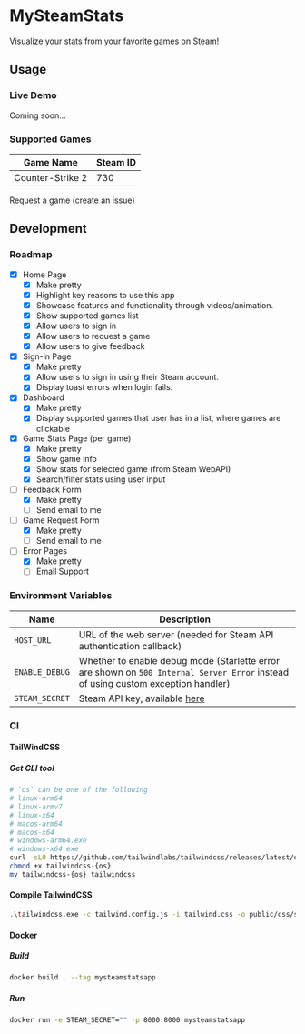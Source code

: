 # MySteamStats

Visualize your stats from your favorite games on Steam!

## Usage
### Live Demo
Coming soon...

### Supported Games
| Game Name | Steam ID |
| - | - |
| Counter-Strike 2 | 730 |

Request a game (create an issue)

## Development
### Roadmap
- [x] Home Page
    - [x] Make pretty
    - [x] Highlight key reasons to use this app
    - [x] Showcase features and functionality through videos/animation.
    - [x] Show supported games list
    - [x] Allow users to sign in
    - [x] Allow users to request a game
    - [x] Allow users to give feedback

- [x] Sign-in Page
    - [x] Make pretty
    - [x] Allow users to sign in using their Steam account.
    - [x] Display toast errors when login fails.

- [x] Dashboard
    - [x] Make pretty
    - [x] Display supported games that user has in a list, where games are clickable

- [x] Game Stats Page (per game)
    - [x] Make pretty
    - [x] Show game info
    - [x] Show stats for selected game (from Steam WebAPI)
    - [x] Search/filter stats using user input

- [ ] Feedback Form
    - [x] Make pretty
    - [ ] Send email to me

- [ ] Game Request Form
    - [x] Make pretty
    - [ ] Send email to me

- [ ] Error Pages
    - [x] Make pretty
    - [ ] Email Support

### Environment Variables
| Name | Description |
| - | - |
| `HOST_URL` | URL of the web server (needed for Steam API authentication callback) |
| `ENABLE_DEBUG` | Whether to enable debug mode (Starlette error are shown on `500 Internal Server Error` instead of using custom exception handler) |
| `STEAM_SECRET` | Steam API key, available [here](https://steamcommunity.com/dev/apikey) |

### CI

#### TailWindCSS
##### Get CLI tool
```sh
# `os` can be one of the following
# linux-arm64 
# linux-armv7 
# linux-x64 
# macos-arm64 
# macos-x64 
# windows-arm64.exe
# windows-x64.exe
curl -sLO https://github.com/tailwindlabs/tailwindcss/releases/latest/download/tailwindcss-{os}
chmod +x tailwindcss-{os}
mv tailwindcss-{os} tailwindcss
```

#### Compile TailwindCSS
```sh
.\tailwindcss.exe -c tailwind.config.js -i tailwind.css -o public/css/styles.css
```

#### Docker
##### Build
```sh
docker build . --tag mysteamstatsapp
```
##### Run
```sh
docker run -e STEAM_SECRET="" -p 8000:8000 mysteamstatsapp
```
